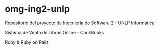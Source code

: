 omg-ing2-unlp
=============
Repositorio del proyecto de Ingeniería de Software 2 - UNLP Informática

Sistema de Venta de Libros Online - CookBooks

Ruby & Ruby on Rails

